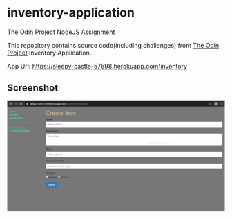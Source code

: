 # inventory-application
The Odin Project NodeJS Assignment

This repository contains source code(including challenges) from [The Odin Project](https://www.theodinproject.com/lessons/inventory-application) Inventory Application.

App Url: https://sleepy-castle-57698.herokuapp.com/inventory

## Screenshot
![screenshot of website](screenshots/screenshot.png)